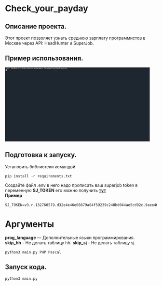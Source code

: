 # Check_your_payday
 
## Описание проекта.   
Этот проект позволяет узнать среднюю зарплату программистов в Москве через API: HeadHunter и SuperJob.
   
## Пример использования.   

![](example.gif) 
## Подготовка к запуску.  
Установить библиотеки командой.  
```
pip install -r requirements.txt
```
Создайте файл .env в него надо прописать ваш superjob token в переменную **SJ_TOKEN** его можно получить [**тут**](https://api.superjob.ru/)  
**Пример**        
```
SJ_TOKEN=v3.r.132760579.d32e4e46e08879a84f59239c248bd044ae5cd92c.9aee469a67de819b18d36a46489e329c118d0d20
```
# Аргументы
**prog_language** — Дополнительные языки программирования.   
**skip_hh** - Не делать таблицу hh.
**skip_sj** - Не делать таблицу sj.

```
python3 main.py PHP Pascal
```
## Запуск кода.  
```
python3 main.py
```